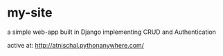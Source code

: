 # my-site

a simple web-app built in Django implementing CRUD and Authentication

active at: http://atnischal.pythonanywhere.com/
